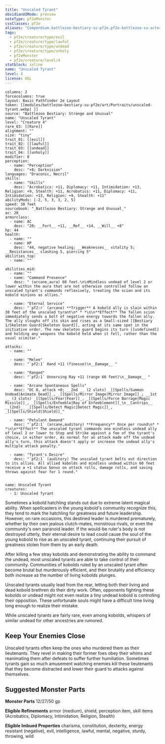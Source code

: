 ```yaml
---
title: "Unscaled Tyrant"
obsidianUIMode: preview
noteType: pf2eMonster
cssClasses: pf2e
aliases: "Compendium.battlezoo-bestiary-su-pf2e.pf2e-battlezoo-su-actors.Actor.JOLgry6a4JdhyIf9" 
tags:
  - pf2e/creature/type/evil
  - pf2e/creature/type/lawful
  - pf2e/creature/type/undead
  - pf2e/creature/type/unholy
  - pf2eMonster
  - pf2e/creature/level/4
statblock: inline
name: "Unscaled Tyrant"
level: 4
license: OGL
---
```


```statblock
columns: 2
forcecolumns: true
layout: Basic Pathfinder 2e Layout
token: [[modules/battlezoo-bestiary-su-pf2e/art/Portraits/unscaled-tyrant.webp| ]]
source: "Battlezoo Bestiary: Strange and Unusual"
name: "Unscaled Tyrant"
level: "Creature 4"
rare_03: [[Rare]]
alignment: ""
size: "tiny"
trait_01: [[evil]]
trait_02: [[lawful]]
trait_03: [[undead]]
trait_04: [[unholy]]
modifier: 8
perception:
  - name: "Perception"
    desc: "+8; Darkvision"
languages: "Draconic, Necril"
skills:
  - name: "Skills"
    desc: "Acrobatics: +11, Diplomacy: +11, Intimidation: +13, Religion: +9, Stealth: +11, Acrobatics: +11, Diplomacy: +11, Intimidation: +13, Religion: +9, Stealth: +11"
abilityMods: [-2, 5, 3, 3, 2, 5]
speed: 30 feet
sourcebook: "_Battlezoo Bestiary: Strange and Unusual_"
ac: 20
armorclass:
  - name: AC
    desc: "20; __Fort__ +11, __Ref__ +14, __Will__ +8"
hp: 44
health:
  - name: ""
  - name: HP
    desc: "44, negative healing; __Weaknesses__ vitality 5; __Resistances__ slashing 5, piercing 5"
abilities_top:
  - name: ""

abilities_mid:
  - name: ""
  - name: "Command Presence"
    desc: " (arcane,aura) 60 feet.\n\nMindless undead of level 2 or lower within the aura that are not otherwise controlled follow an unscaled tyrant's commands reflexively, treating the scion and its kobold minions as allies."

  - name: "Eternal Service"
    desc: "`pf2:r` (arcane) **Trigger** A kobold ally is slain within 30 feet of the unscaled tyrant\n* * *\n\n**Effect** The fallen scion immediately sends a bolt of negative energy towards the fallen ally. The ally sloughs off its skin and rises as a Small-sized [[Bestiary 1/Skeleton Guard|Skeleton Guard]], acting at its same spot in the initiative order. The new skeleton guard begins its turn [[undefined]] and holding any weapons the kobold held when it fell, rather than the usual scimitar."

attacks:
  - name: ""

  - name: "Melee"
    desc: "`pf2:1` Hand +11 (finesse)\n__Damage__ "

  - name: "Ranged"
    desc: "`pf2:1` Unnerving Ray +11 (range 60 feet)\n__Damage__ "

  - name: "Arcane Spontaneous Spells"
    desc: "DC 0, attack +0; __2nd __ (2 slots) _[[Spells/Summon Undead|Animate Dead]]_, _[[Spells/Mirror Image|Mirror Image]]_; __1st __ (3 slots) _[[Spells/Fear|Fear]]_, _[[Spells/Force Barrage|Magic Missile]]_, _[[Spells/Enfeeble|Ray of Enfeeblement]]_\n__Cantrips__  __(2nd)__ _[[Spells/Detect Magic|Detect Magic]]_, _[[Spells/Shield|Shield]]_"

  - name: "Petulant Demand"
    desc: "`pf2:1` (arcane,auditory) **Frequency** Once per round\n* * *\n\n**Effect** The unscaled tyrant commands one mindless undead ally of level 2 or lower to Step and Strike against a foe of the tyrant's choice, in either order. As normal for an attack made off the undead ally's turn, this attack doesn't apply or increase the undead ally's multiple attack penalty."

  - name: "Tyrant's Desire"
    desc: "`pf2:1` (auditory) The unscaled tyrant belts out direction to its allies. All allied kobolds and mindless undead within 60 feet receive a +1 status bonus on attack rolls, damage rolls, and saving throws against fear for 1 round."
 
```

```encounter-table
name: Unscaled Tyrant
creatures:
  - 1: Unscaled Tyrant
```



Sometimes a kobold hatchling stands out due to extreme latent magical ability. When spellcasters in the young kobold's community recognize this, they tend to mark the hatchling for greatness and future leadership. However, on rare occasions, this destined leader is murdered prematurely, whether by their own jealous clutch-mates, monstrous rivals, or even the community's own paranoid leader. If the would-be ruler's body is not destroyed utterly, their eternal desire to lead could cause the soul of the young kobold to rise as an unscaled tyrant, continuing their pursuit of greatness stolen from them by an early death.

After killing a few stray kobolds and demonstrating the ability to command the undead, most unscaled tyrants are able to take control of their community. Communities of kobolds ruled by an unscaled tyrant often become brutal but murderously efficient, and their brutality and efficiency both increase as the number of living kobolds plunges.

Unscaled tyrants usually lead from the rear, letting both their living and dead kobold brethren do their dirty work. Often, opponents fighting these kobolds or undead might not even realize a tiny undead kobold is controlling their opposition. These unfortunate souls might have a difficult time living long enough to realize their mistake.

While unscaled tyrants are fairly rare, even among kobolds, whispers of similar undead for other ancestries are rumored.

## Keep Your Enemies Close

Unscaled tyrants often keep the ones who murdered them as their lieutenants. They revel in making their former foes obey their whims and reanimating them after defeats to suffer further humiliation. Sometimes tyrants gain so much amusement watching enemies kill these lieutenants that they become distracted and lower their guard to attacks against themselves.

## Suggested Monster Parts

**Monster Parts** 12/27/50 gp

**Eligible Refinements** armor (medium), shield, perception item, skill items (Acrobatics, Diplomacy, Intimidation, Religion, Stealth)

**Eligible Imbued Properties** charisma, constitution, dexterity, energy resistant (negative), evil, intelligence, lawful, mental, negative, sturdy, throwing, wild
